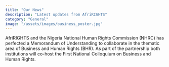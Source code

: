 ```yaml
---
title: "Our News"
description: "Latest updates from AfriRIGHTS"
category: "General"
image: "/assets/images/business_poster.jpg"
---
```


AfriRIGHTS and the Nigeria National Human Rights Commission (NHRC) has perfected a Memorandum of Understanding to collaborate in the thematic area of Business and Human Rights (BHR). As part of the partnership both institutions will co-host the First National Colloquium on Business and Human Rights.